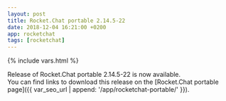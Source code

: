 ```yaml
---
layout: post
title: Rocket.Chat portable 2.14.5-22
date: 2018-12-04 16:21:00 +0200
app: rocketchat
tags: [rocketchat]
---
```

{% include vars.html %}

Release of Rocket.Chat portable 2.14.5-22 is now available.<br />
You can find links to download this release on the [Rocket.Chat portable page]({{ var_seo_url | append: '/app/rocketchat-portable/' }}).